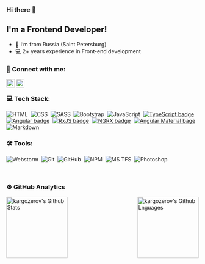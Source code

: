 ### Hi there 👋

## I'm a Frontend Developer!

- 📍 I’m from Russia (Saint Petersburg)
- 💻 2+ years experience in Front-end development

### 🤝 Connect with me:

[<img align="left" alt="kargozerov | Instagram" width="22px" src="https://cdn.jsdelivr.net/npm/simple-icons@v3/icons/instagram.svg" />][instagram]
[<img align="left" alt="kargozerov | VK" width="22px" src="https://cdn.jsdelivr.net/npm/simple-icons@v3/icons/vk.svg" />][vk]
<br>
### 💻 Tech Stack:

![HTML](https://img.shields.io/badge/-HTML-333333?style=flat&logo=HTML5&logoColor=E34F26)&nbsp;
![CSS](https://img.shields.io/badge/-CSS-333333?style=flat&logo=CSS3&logoColor=1572B6)&nbsp;
![SASS](https://img.shields.io/badge/-SASS-333333?style=flat&logo=SASS)&nbsp;
![Bootstrap](https://img.shields.io/badge/-Bootstrap-333333?style=flat&logo=bootstrap&logoColor=563D7C)&nbsp;
![JavaScript](https://img.shields.io/badge/-JavaScript-333333?style=flat&logo=javascript)&nbsp;
[![TypeScript badge](https://img.shields.io/badge/-TypeScript-333333?style=flat&logo=TypeScript&logoColor=007ACC)](https://github.com/microsoft/TypeScript)&nbsp;
[![Angular badge](https://img.shields.io/badge/-Angular-333333?style=flat&logo=Angular&logoColor=red)](https://www.github.com/angular/angular)&nbsp;
[![RxJS badge](https://img.shields.io/badge/-RxJS-333333?style=flat&logo=ReactiveX&logoColor=e91e63)](https://github.com/ReactiveX/rxjs)&nbsp;
[![NGRX badge](https://img.shields.io/badge/-NGRX-333333?style=flat&logo=ReactiveX&logoColor=a829c3)](https://github.com/ngrx)&nbsp;
[![Angular Material bage](https://img.shields.io/badge/-Material-333333?style=flat&logo=Angular&logoColor=673ab7)](https://github.com/angular/components)&nbsp;
![Markdown](https://img.shields.io/badge/-Markdown-333333?style=flat&logo=markdown)&nbsp;

### 🛠 Tools:

![Webstorm](https://img.shields.io/badge/-Webstorm-333333?style=flat&logo=webstorm&logoColor=4ca6ff)&nbsp;
![Git](https://img.shields.io/badge/-Git-333333?style=flat&logo=git)&nbsp;
![GitHub](https://img.shields.io/badge/-GitHub-333333?style=flat&logo=github)&nbsp;
![NPM](https://img.shields.io/badge/-Npm-333333?style=flat&logo=npm)&nbsp;
![MS TFS](https://img.shields.io/badge/-TFS-333333?style=flat&logo=TFS&logoColor=4ca6ff)&nbsp;
![Photoshop](https://img.shields.io/badge/-Photoshop-333333?style=flat&logo=adobe-photoshop)&nbsp;


<br />

### ⚙️ GitHub Analytics

<img height="160em" align="left" alt="kargozerov's Github Stats" src="https://github-readme-stats.codestackr.vercel.app/api?username=kargozerov&theme=radical&show_icons=true" />
<img height="160em" align="right" alt="kargozerov's Github Lnguages" src="https://github-readme-stats-eight-theta.vercel.app/api/top-langs/?username=kargozerov&theme=radical&layout=compact" />


[instagram]: https://instagram.com/kargozerov
[vk]: https://vk.com/kargozerov
